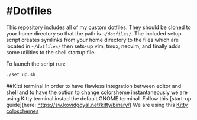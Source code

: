 #Dotfiles
========
This repository includes all of my custom dotfiles.  They should be cloned to
your home directory so that the path is `~/dotfiles/`.
The included setup script creates symlinks from your home
directory to the files which are located in `~/dotfiles/`
then sets-up vim, tmux, neovim, and finally
adds some utilities to the shell startup file.

To launch the script run:
``` bash
./set_up.sh
```

##Kitti terminal
In order to have flawless integration between editor and shell
and to have the option to change colorsheme instantaneously
we are using Kitty terminal instad the default GNOME terminal.
Follow this [start-up guide](here: https://sw.kovidgoyal.net/kitty/binary/)
We are using this [Kitty coloschemes](https://github.com/dexpota/kitty-themes)
